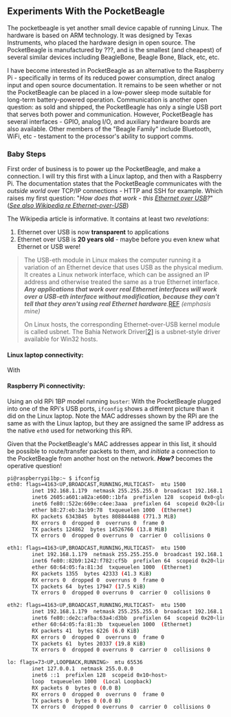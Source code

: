 ## Experiments With the PocketBeagle

The pocketbeagle is yet another small device capable of running Linux. The hardware is based on ARM technology. It was designed by Texas Instruments, who placed the hardware design in open source. The PocketBeagle is manufactured by ???, and is the smallest (and cheapest) of several similar devices including BeagleBone, Beagle Bone, Black, etc, etc.  

I have become interested in PocketBeagle as an alternative to the Raspberry Pi - specifically in terms of its reduced power consumption, direct analog input and open source documentation. It remains to be seen whether or not the PocketBeagle can be placed in a low-power sleep mode suitable for long-term battery-powered operation. Communication is another open question: as sold and shipped, the PocketBeagle has only a single USB port that serves both power and communication. However, PocketBeagle has several interfaces - GPIO, analog I/O, and auxiliary hardware boards are also available. Other members of the "Beagle Family" include Bluetooth, WiFi, etc - testament to the processor's ability to support comms.

### Baby Steps

First order of business is to power up the PocketBeagle, and make a connection. I will try this first with a Linux laptop, and then with a Raspberry Pi. The documentation states that the PocketBeagle communicates with the *outside world* over TCP/IP connections - HTTP and SSH for example. Which raises my first question: "*How does that work - this [Ethernet over USB](https://community.st.com/s/question/0D50X00009XkZ0GSAV/ethernet-over-usb)?*"  ([*See also Wikipedia re Ethernet-over-USB*](https://en.wikipedia.org/wiki/Ethernet_over_USB)) 

The Wikipedia article is informative. It contains at least two *revelations*: 

1. Ethernet over USB is now **transparent** to applications
2. Ethernet over USB is **20 years old** - maybe before you even knew what Ethernet or USB were! 

> The USB-eth module in Linux makes the computer running it a variation of an Ethernet device that uses USB as the physical medium. It creates a Linux network interface, which can be assigned an IP address and  otherwise treated the same as a true Ethernet interface.  ***Any  applications that work over real Ethernet interfaces will work over a  USB-eth interface without modification, because they can't tell that  they aren't using real Ethernet hardware***.[REF](https://www.embedded.com/linux-based-usb-devices/)  *(emphasis mine)* 
>
> On Linux hosts, the corresponding Ethernet-over-USB kernel module is called usbnet. The Bahia Network Driver[[2\]](https://en.wikipedia.org/wiki/Ethernet_over_USB#cite_note-2) is a usbnet-style driver available for Win32 hosts.

 #### Linux laptop connectivity:

With









#### Raspberry Pi connectivity:

Using an old RPi 1BP model running `buster`: With the PocketBeagle plugged into one of the RPi's USB ports, `ifconfig` shows a different picture than it did on the Linux laptop. Note the MAC addresses shown by the RPi are the same as with the Linux laptop, but they are assigned the same IP address as the native `eth0` used for networking this RPi.

Given that the PocketBeagle's MAC addresses appear in this list, it should be possible to route/transfer packets to them, and *initiate* a connection to the PocketBeagle from another host on the network. ***How?*** becomes the operative question! 



```bash
pi@raspberrypi1bp:~ $ ifconfig
eth0: flags=4163<UP,BROADCAST,RUNNING,MULTICAST>  mtu 1500
        inet 192.168.1.179  netmask 255.255.255.0  broadcast 192.168.1.255
        inet6 2605:a601:a82a:e600::1bfa  prefixlen 128  scopeid 0x0<global>
        inet6 fe80::522e:669e:c4ee:3aaa  prefixlen 64  scopeid 0x20<link>
        ether b8:27:eb:3a:b9:78  txqueuelen 1000  (Ethernet)
        RX packets 6343845  bytes 808844488 (771.3 MiB)
        RX errors 0  dropped 0  overruns 0  frame 0
        TX packets 124862  bytes 14526766 (13.8 MiB)
        TX errors 0  dropped 0 overruns 0  carrier 0  collisions 0

eth1: flags=4163<UP,BROADCAST,RUNNING,MULTICAST>  mtu 1500
        inet 192.168.1.179  netmask 255.255.255.0  broadcast 192.168.1.255
        inet6 fe80::82b9:1242:f782:cf5b  prefixlen 64  scopeid 0x20<link>
        ether 60:64:05:fa:81:3d  txqueuelen 1000  (Ethernet)
        RX packets 1355  bytes 42333 (41.3 KiB)
        RX errors 0  dropped 0  overruns 0  frame 0
        TX packets 64  bytes 17947 (17.5 KiB)
        TX errors 0  dropped 0 overruns 0  carrier 0  collisions 0

eth2: flags=4163<UP,BROADCAST,RUNNING,MULTICAST>  mtu 1500
        inet 192.168.1.179  netmask 255.255.255.0  broadcast 192.168.1.255
        inet6 fe80::de2c:afba:63a4:d3bb  prefixlen 64  scopeid 0x20<link>
        ether 60:64:05:fa:81:3b  txqueuelen 1000  (Ethernet)
        RX packets 41  bytes 6226 (6.0 KiB)
        RX errors 0  dropped 0  overruns 0  frame 0
        TX packets 61  bytes 20337 (19.8 KiB)
        TX errors 0  dropped 0 overruns 0  carrier 0  collisions 0

lo: flags=73<UP,LOOPBACK,RUNNING>  mtu 65536
        inet 127.0.0.1  netmask 255.0.0.0
        inet6 ::1  prefixlen 128  scopeid 0x10<host>
        loop  txqueuelen 1000  (Local Loopback)
        RX packets 0  bytes 0 (0.0 B)
        RX errors 0  dropped 0  overruns 0  frame 0
        TX packets 0  bytes 0 (0.0 B)
        TX errors 0  dropped 0 overruns 0  carrier 0  collisions 0
```

